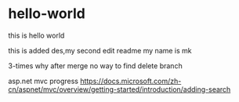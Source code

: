 # hello-world
this is hello world

this is added des,my second edit readme
my name is mk

3-times why after merge no way to find delete branch

asp.net mvc progress
https://docs.microsoft.com/zh-cn/aspnet/mvc/overview/getting-started/introduction/adding-search
